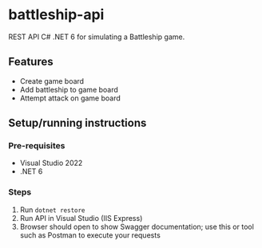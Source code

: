 # battleship-api

REST API C# .NET 6 for simulating a Battleship game.

## Features

- Create game board
- Add battleship to game board
- Attempt attack on game board

## Setup/running instructions

### Pre-requisites

- Visual Studio 2022
- .NET 6

### Steps

1. Run `dotnet restore`
2. Run API in Visual Studio (IIS Express)
3. Browser should open to show Swagger documentation; use this or tool such as Postman to execute your requests
